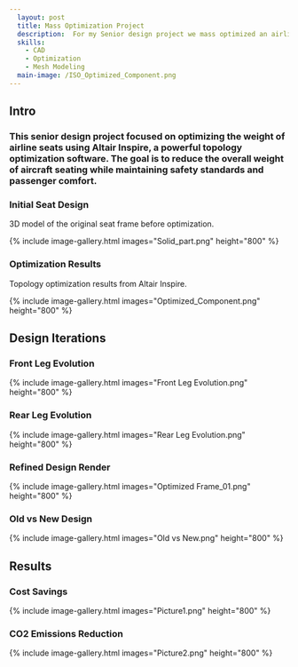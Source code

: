 ```yaml
---
  layout: post
  title: Mass Optimization Project
  description:  For my Senior design project we mass optimized an airline seat using Altair Inspire
  skills: 
    - CAD
    - Optimization
    - Mesh Modeling
  main-image: /ISO_Optimized_Component.png
---
```


## Intro

### This senior design project focused on optimizing the weight of airline seats using Altair Inspire, a powerful topology optimization software. The goal is to reduce the overall weight of aircraft seating while maintaining safety standards and passenger comfort.



### Initial Seat Design  

3D model of the original seat frame before optimization.

{% include image-gallery.html images="Solid_part.png" height="800" %}

### Optimization Results  

Topology optimization results from Altair Inspire.

{% include image-gallery.html images="Optimized_Component.png" height="800" %}


## Design Iterations  

### Front Leg Evolution  
{% include image-gallery.html images="Front Leg Evolution.png" height="800" %}  

### Rear Leg Evolution  
{% include image-gallery.html images="Rear Leg Evolution.png" height="800" %}  
  
  
### Refined Design Render  

{% include image-gallery.html images="Optimized Frame_01.png" height="800" %}


### Old vs New Design  

{% include image-gallery.html images="Old vs New.png" height="800" %}

## Results  

### Cost Savings  
{% include image-gallery.html images="Picture1.png" height="800" %}  

### CO2 Emissions Reduction  
{% include image-gallery.html images="Picture2.png" height="800" %}  